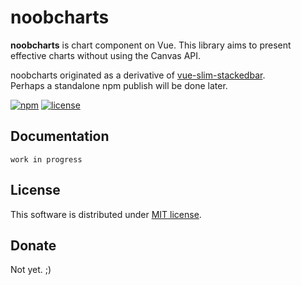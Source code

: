 # noobcharts
**noobcharts** is chart component on Vue. This library aims to present effective charts without using the Canvas API.

noobcharts originated as a derivative of [vue-slim-stackedbar](https://github.com/che5ya/vue-slim-stackedbar).<br />
Perhaps a standalone npm publish will be done later.

[![npm](https://img.shields.io/npm/dm/vue-slim-stackedbar)](https://www.npmjs.com/package/vue-slim-stackedbar)
[![license](https://img.shields.io/github/license/mashape/apistatus.svg)](https://github.com/team-chesters/noobcharts/blob/master/LICENSE)

## Documentation
`work in progress`

## License
This software is distributed under [MIT license](https://github.com/team-chesters/noobcharts/blob/master/LICENSE).

## Donate
Not yet. ;)
